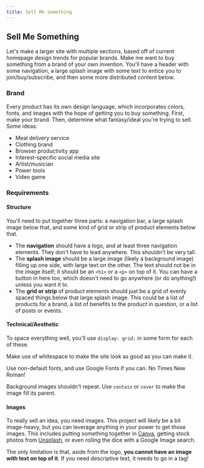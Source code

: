 ```yaml
---
title: Sell Me Something
---
```


## Sell Me Something

Let's make a larger site with multiple sections, based off of current homepage design trends for popular brands. Make me want to buy something from a brand of your own invention. You'll have a header with some navigation, a large splash image with some text to entice you to join/buy/subscribe, and then some more distributed content below.

### Brand

Every product has its own design language, which incorporates colors, fonts, and images with the hope of getting you to buy something. First, make your brand. Then, determine what fantasy/ideal you're trying to sell. Some ideas:

* Meal delivery service
* Clothing brand
* Browser productivity app
* Interest-specific social media site
* Artist/musician
* Power tools
* Video game

### Requirements

#### Structure

You'll need to put together three parts: a navigation bar, a large splash image below that, and some kind of grid or strip of product elements below that.

* The **navigation** should have a logo, and at least three navigation elements. They don't have to lead anywhere. This shouldn't be very tall.
* The **splash image** should be a large image (likely a background image) filling up one side, with large text on the other. The text should not be in the image itself; it should be an `<h1>` or a `<p>` on top of it. You can have a button in here too, which doesn't need to go anywhere (or do anything!) unless you want it to.
* The **grid or strip** of product elements should just be a grid of evenly spaced things below that large splash image. This could be a list of products for a brand, a list of benefits to the product in question, or a list of posts or events.

#### Technical/Aesthetic

To space everything well, you'll use `display: grid;` in some form for each of these.

Make use of whitespace to make the site look as good as you can make it.

Use non-default fonts, and use Google Fonts if you can. No Times New Roman!

Background images shouldn't repeat. Use `contain` or `cover` to make the image fill its parent.

#### Images

To really sell an idea, you need images. This project will likely be a bit image-heavy, but you can leverage anything in your power to get those images. This includes putting something together in [Canva](https://www.canva.com/), getting stock photos from [Unsplash](https://unsplash.com/), or even rolling the dice with a Google Image search.

The only limitation is that, aside from the logo, **you cannot have an image with text on top of it**. If you need descriptive text, it needs to go in a tag!